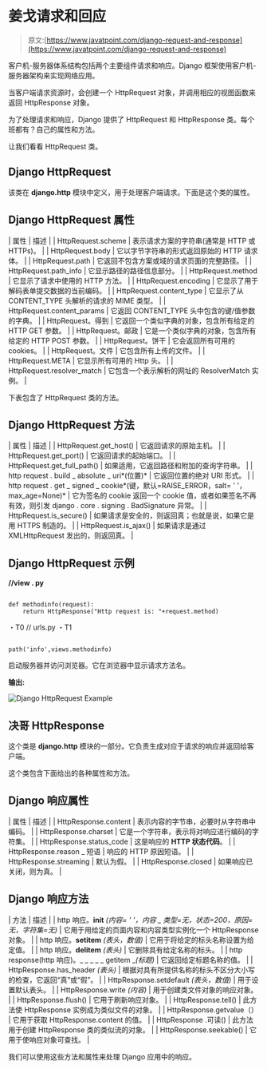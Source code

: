 # 姜戈请求和回应

> 原文:[https://www.javatpoint.com/django-request-and-response](https://www.javatpoint.com/django-request-and-response)

客户机-服务器体系结构包括两个主要组件请求和响应。Django 框架使用客户机-服务器架构来实现网络应用。

当客户端请求资源时，会创建一个 HttpRequest 对象，并调用相应的视图函数来返回 HttpResponse 对象。

为了处理请求和响应，Django 提供了 HttpRequest 和 HttpResponse 类。每个班都有？自己的属性和方法。

让我们看看 HttpRequest 类。

## Django HttpRequest

该类在 **django.http** 模块中定义，用于处理客户端请求。下面是这个类的属性。

## Django HttpRequest 属性

| 属性 | 描述 |
| HttpRequest.scheme | 表示请求方案的字符串(通常是 HTTP 或 HTTPs)。 |
| HttpRequest.body | 它以字节字符串的形式返回原始的 HTTP 请求体。 |
| HttpRequest.path | 它返回不包含方案或域的请求页面的完整路径。 |
| HttpRequest.path_info | 它显示路径的路径信息部分。 |
| HttpRequest.method | 它显示了请求中使用的 HTTP 方法。 |
| HttpRequest.encoding | 它显示了用于解码表单提交数据的当前编码。 |
| HttpRequest.content_type | 它显示了从 CONTENT_TYPE 头解析的请求的 MIME 类型。 |
| HttpRequest.content_params | 它返回 CONTENT_TYPE 头中包含的键/值参数的字典。 |
| HttpRequest。得到 | 它返回一个类似字典的对象，包含所有给定的 HTTP GET 参数。 |
| HttpRequest。邮政 | 它是一个类似字典的对象，包含所有给定的 HTTP POST 参数。 |
| HttpRequest。饼干 | 它会返回所有可用的 cookies。 |
| HttpRequest。文件 | 它包含所有上传的文件。 |
| HttpRequest.META | 它显示所有可用的 Http 头。 |
| HttpRequest.resolver_match | 它包含一个表示解析的网址的 ResolverMatch 实例。 |

下表包含了 HttpRequest 类的方法。

## Django HttpRequest 方法

| 属性 | 描述 |
| HttpRequest.get_host() | 它返回请求的原始主机。 |
| HttpRequest.get_port() | 它返回请求的起始端口。 |
| HttpRequest.get_full_path() | 如果适用，它返回路径和附加的查询字符串。 |
| http request . build _ absolute _ uri*(位置)* | 它返回位置的绝对 URI 形式。 |
| http request . get _ signed _ cookie*(键，默认=RAISE_ERROR，salt= ' '，max_age=None)* | 它为签名的 cookie 返回一个 cookie 值，或者如果签名不再有效，则引发 django . core . signing . BadSignature 异常。 |
| HttpRequest.is_secure() | 如果请求是安全的，则返回真；也就是说，如果它是用 HTTPS 制造的。 |
| HttpRequest.is_ajax() | 如果请求是通过 XMLHttpRequest 发出的，则返回真。 |

## Django HttpRequest 示例

**//view . py**

```

def methodinfo(request):
    return HttpResponse("Http request is: "+request.method)

```

・T0️ // urls.py ・T1️

```

path('info',views.methodinfo)

```

启动服务器并访问浏览器。它在浏览器中显示请求方法名。

**输出:**

![Django HttpRequest Example](../Images/e1e04bb753bea89ba30c5d714442cd43.png)

## 决哥 HttpResponse

这个类是 **django.http** 模块的一部分。它负责生成对应于请求的响应并返回给客户端。

这个类包含下面给出的各种属性和方法。

## Django 响应属性

| 属性 | 描述 |
| HttpResponse.content | 表示内容的字节串，必要时从字符串中编码。 |
| HttpResponse.charset | 它是一个字符串，表示将对响应进行编码的字符集。 |
| HttpResponse.status_code | 这是响应的 **HTTP 状态代码**。 |
| HttpResponse.reason _ 短语 | 响应的 HTTP 原因短语。 |
| HttpResponse.streaming | 默认为假。 |
| HttpResponse.closed | 如果响应已关闭，则为真。 |

## Django 响应方法

| 方法 | 描述 |
| http 响应。__init__ *(内容= ' '，内容 _ 类型=无，状态=200，原因=无，字符集=无)* | 它用于用给定的页面内容和内容类型实例化一个 HttpResponse 对象。 |
| http 响应。__setitem__ *(表头，数值)* | 它用于将给定的标头名称设置为给定值。 |
| http 响应。__delitem__ *(表头)* | 它删除具有给定名称的标头。 |
| http response(http 响应)。_ _ _ _ _ getitem _*(标题)* | 它返回给定标题名称的值。 |
| HttpResponse.has_header *(表头)* | 根据对具有所提供名称的标头不区分大小写的检查，它返回“真”或“假”。 |
| HttpResponse.setdefault *(表头，数值)* | 用于设置默认表头。 |
| HttpResponse.write *(内容)* | 用于创建类文件对象的响应对象。 |
| HttpResponse.flush() | 它用于刷新响应对象。 |
| HttpResponse.tell() | 此方法使 HttpResponse 实例成为类似文件的对象。 |
| HttpResponse.getvalue（） | 它用于获取 HttpResponse.content 的值。 |
| HttpResponse .可读() | 此方法用于创建 HttpResponse 类的类似流的对象。 |
| HttpResponse.seekable() | 它用于使响应对象可查找。 |

我们可以使用这些方法和属性来处理 Django 应用中的响应。